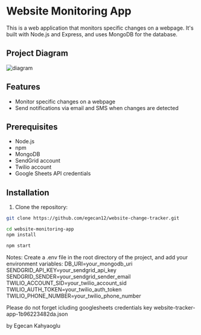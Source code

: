 # Website Monitoring App

This is a web application that monitors specific changes on a webpage. It's built with Node.js and Express, and uses MongoDB for the database.

## Project Diagram

![diagram](https://github.com/egecan12/website-change-tracker/assets/45043515/70c66fc4-b53d-4d72-998e-7fd01eb11515)

## Features

- Monitor specific changes on a webpage
- Send notifications via email and SMS when changes are detected

## Prerequisites

- Node.js
- npm
- MongoDB
- SendGrid account
- Twilio account
- Google Sheets API credentials

## Installation

1. Clone the repository:

```sh
git clone https://github.com/egecan12/website-change-tracker.git

cd website-monitoring-app
npm install

npm start
```

Notes:
Create a .env file in the root directory of the project, and add your environment variables:
DB_URI=your_mongodb_uri
SENDGRID_API_KEY=your_sendgrid_api_key
SENDGRID_SENDER=your_sendgrid_sender_email
TWILIO_ACCOUNT_SID=your_twilio_account_sid
TWILIO_AUTH_TOKEN=your_twilio_auth_token
TWILIO_PHONE_NUMBER=your_twilio_phone_number

Please do not forget icluding googlesheets credentials key website-tracker-app-1b96223482da.json

by Egecan Kahyaoglu
